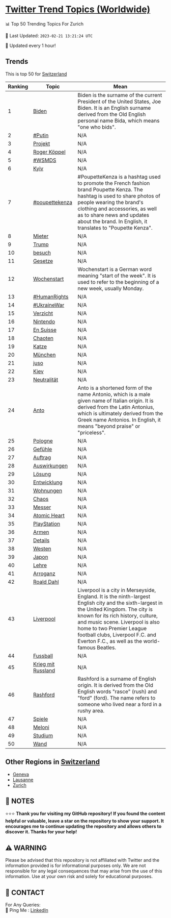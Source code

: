 [Twitter Trend Topics (Worldwide)](https://github.com/ErcinDedeoglu/Twitter-Trend-Topics)
==========


📊 Top 50 Trending Topics For Zurich

📆 Last Updated: `2023-02-21 13:21:24 UTC`

🔧 Updated every 1 hour!


## Trends

This is top 50 for [Switzerland](</Switzerland>)

| Ranking | Topic | Mean |
| ------- | ------------ | ------------ |
| 1 | [Biden](http://twitter.com/search?q=Biden) | Biden is the surname of the current President of the United States, Joe Biden. It is an English surname derived from the Old English personal name Bida, which means "one who bids". |
| 2 | [#Putin](http://twitter.com/search?q=%23Putin) | N/A |
| 3 | [Projekt](http://twitter.com/search?q=Projekt) | N/A |
| 4 | [Roger Köppel](http://twitter.com/search?q=Roger+K%c3%b6ppel) | N/A |
| 5 | [#WSMDS](http://twitter.com/search?q=%23WSMDS) | N/A |
| 6 | [Kyiv](http://twitter.com/search?q=Kyiv) | N/A |
| 7 | [#poupettekenza](http://twitter.com/search?q=%23poupettekenza) | #PoupetteKenza is a hashtag used to promote the French fashion brand Poupette Kenza. The hashtag is used to share photos of people wearing the brand's clothing and accessories, as well as to share news and updates about the brand. In English, it translates to "Poupette Kenza". |
| 8 | [Mieter](http://twitter.com/search?q=Mieter) | N/A |
| 9 | [Trump](http://twitter.com/search?q=Trump) | N/A |
| 10 | [besuch](http://twitter.com/search?q=besuch) | N/A |
| 11 | [Gesetze](http://twitter.com/search?q=Gesetze) | N/A |
| 12 | [Wochenstart](http://twitter.com/search?q=Wochenstart) | Wochenstart is a German word meaning "start of the week". It is used to refer to the beginning of a new week, usually Monday. |
| 13 | [#HumanRights](http://twitter.com/search?q=%23HumanRights) | N/A |
| 14 | [#UkraineWar](http://twitter.com/search?q=%23UkraineWar) | N/A |
| 15 | [Verzicht](http://twitter.com/search?q=Verzicht) | N/A |
| 16 | [Nintendo](http://twitter.com/search?q=Nintendo) | N/A |
| 17 | [En Suisse](http://twitter.com/search?q=En+Suisse) | N/A |
| 18 | [Chaoten](http://twitter.com/search?q=Chaoten) | N/A |
| 19 | [Katze](http://twitter.com/search?q=Katze) | N/A |
| 20 | [München](http://twitter.com/search?q=M%c3%bcnchen) | N/A |
| 21 | [juso](http://twitter.com/search?q=juso) | N/A |
| 22 | [Kiev](http://twitter.com/search?q=Kiev) | N/A |
| 23 | [Neutralität](http://twitter.com/search?q=Neutralit%c3%a4t) | N/A |
| 24 | [Anto](http://twitter.com/search?q=Anto) | Anto is a shortened form of the name Antonio, which is a male given name of Italian origin. It is derived from the Latin Antonius, which is ultimately derived from the Greek name Antonios. In English, it means "beyond praise" or "priceless". |
| 25 | [Pologne](http://twitter.com/search?q=Pologne) | N/A |
| 26 | [Gefühle](http://twitter.com/search?q=Gef%c3%bchle) | N/A |
| 27 | [Auftrag](http://twitter.com/search?q=Auftrag) | N/A |
| 28 | [Auswirkungen](http://twitter.com/search?q=Auswirkungen) | N/A |
| 29 | [Lösung](http://twitter.com/search?q=L%c3%b6sung) | N/A |
| 30 | [Entwicklung](http://twitter.com/search?q=Entwicklung) | N/A |
| 31 | [Wohnungen](http://twitter.com/search?q=Wohnungen) | N/A |
| 32 | [Chaos](http://twitter.com/search?q=Chaos) | N/A |
| 33 | [Messer](http://twitter.com/search?q=Messer) | N/A |
| 34 | [Atomic Heart](http://twitter.com/search?q=Atomic+Heart) | N/A |
| 35 | [PlayStation](http://twitter.com/search?q=PlayStation) | N/A |
| 36 | [Armen](http://twitter.com/search?q=Armen) | N/A |
| 37 | [Details](http://twitter.com/search?q=Details) | N/A |
| 38 | [Westen](http://twitter.com/search?q=Westen) | N/A |
| 39 | [Japon](http://twitter.com/search?q=Japon) | N/A |
| 40 | [Lehre](http://twitter.com/search?q=Lehre) | N/A |
| 41 | [Arroganz](http://twitter.com/search?q=Arroganz) | N/A |
| 42 | [Roald Dahl](http://twitter.com/search?q=Roald+Dahl) | N/A |
| 43 | [Liverpool](http://twitter.com/search?q=Liverpool) | Liverpool is a city in Merseyside, England. It is the ninth-largest English city and the sixth-largest in the United Kingdom. The city is known for its rich history, culture, and music scene. Liverpool is also home to two Premier League football clubs, Liverpool F.C. and Everton F.C., as well as the world-famous Beatles. |
| 44 | [Fussball](http://twitter.com/search?q=Fussball) | N/A |
| 45 | [Krieg mit Russland](http://twitter.com/search?q=Krieg+mit+Russland) | N/A |
| 46 | [Rashford](http://twitter.com/search?q=Rashford) | Rashford is a surname of English origin. It is derived from the Old English words "rasce" (rush) and "ford" (ford). The name refers to someone who lived near a ford in a rushy area. |
| 47 | [Spiele](http://twitter.com/search?q=Spiele) | N/A |
| 48 | [Meloni](http://twitter.com/search?q=Meloni) | N/A |
| 49 | [Studium](http://twitter.com/search?q=Studium) | N/A |
| 50 | [Wand](http://twitter.com/search?q=Wand) | N/A |



## Other Regions in [Switzerland](</Switzerland>)

* [Geneva](</Switzerland/Geneva.md>)
* [Lausanne](</Switzerland/Lausanne.md>)
* [Zurich](</Switzerland/Zurich.md>)



## 📝 NOTES

⭐⭐⭐ **Thank you for visiting my GitHub repository! If you found the content helpful or valuable, leave a star on the repository to show your support. It encourages me to continue updating the repository and allows others to discover it. Thanks for your help!**


## ⚠️ WARNING

Please be advised that this repository is not affiliated with Twitter and the information provided is for informational purposes only. We are not responsible for any legal consequences that may arise from the use of this information. Use at your own risk and solely for educational purposes.


## 📨 CONTACT

 For Any Queries:  
            🏓 Ping Me : [LinkedIn](https://www.linkedin.com/in/ercindedeoglu/)
